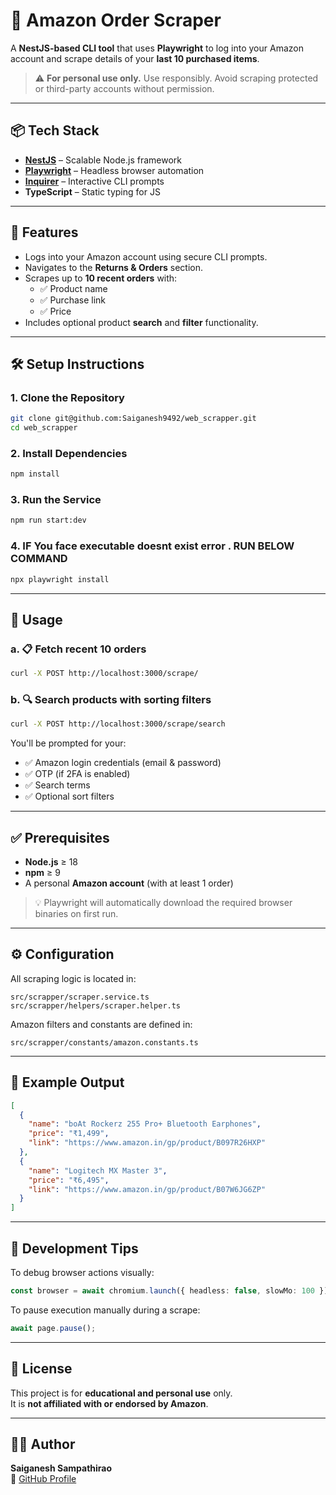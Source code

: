 # 🛒 Amazon Order Scraper

A **NestJS-based CLI tool** that uses **Playwright** to log into your Amazon account and scrape details of your **last 10 purchased items**.

> ⚠️ **For personal use only.** Use responsibly. Avoid scraping protected or third-party accounts without permission.

---

## 📦 Tech Stack

- **[NestJS](https://nestjs.com/)** – Scalable Node.js framework  
- **[Playwright](https://playwright.dev/)** – Headless browser automation  
- **[Inquirer](https://www.npmjs.com/package/inquirer)** – Interactive CLI prompts  
- **TypeScript** – Static typing for JS

---

## 🚀 Features

- Logs into your Amazon account using secure CLI prompts.
- Navigates to the **Returns & Orders** section.
- Scrapes up to **10 recent orders** with:
  - ✅ Product name
  - ✅ Purchase link
  - ✅ Price
- Includes optional product **search** and **filter** functionality.

---

## 🛠️ Setup Instructions

### 1. Clone the Repository

```bash
git clone git@github.com:Saiganesh9492/web_scrapper.git
cd web_scrapper
```

### 2. Install Dependencies

```bash
npm install
```

### 3. Run the Service

```bash
npm run start:dev
```

### 4. IF You face executable doesnt exist error . RUN BELOW COMMAND

```bash
npx playwright install
```


---

## 📡 Usage

### a. 📋 Fetch recent 10 orders

```bash
curl -X POST http://localhost:3000/scrape/
```

### b. 🔍 Search products with sorting filters

```bash
curl -X POST http://localhost:3000/scrape/search
```

You'll be prompted for your:
- ✅ Amazon login credentials (email & password)
- ✅ OTP (if 2FA is enabled)
- ✅ Search terms
- ✅ Optional sort filters

---

## ✅ Prerequisites

- **Node.js** ≥ 18  
- **npm** ≥ 9  
- A personal **Amazon account** (with at least 1 order)

> 💡 Playwright will automatically download the required browser binaries on first run.

---

## ⚙️ Configuration

All scraping logic is located in:

```
src/scrapper/scraper.service.ts  
src/scrapper/helpers/scraper.helper.ts  
```

Amazon filters and constants are defined in:

```
src/scrapper/constants/amazon.constants.ts
```

---

## 📸 Example Output

```json
[
  {
    "name": "boAt Rockerz 255 Pro+ Bluetooth Earphones",
    "price": "₹1,499",
    "link": "https://www.amazon.in/gp/product/B097R26HXP"
  },
  {
    "name": "Logitech MX Master 3",
    "price": "₹6,495",
    "link": "https://www.amazon.in/gp/product/B07W6JG6ZP"
  }
]
```

---

## 🧪 Development Tips

To debug browser actions visually:

```ts
const browser = await chromium.launch({ headless: false, slowMo: 100 });
```

To pause execution manually during a scrape:

```ts
await page.pause();
```

---

## 📄 License

This project is for **educational and personal use** only.  
It is **not affiliated with or endorsed by Amazon**.

---

## 👨‍💻 Author

**Saiganesh Sampathirao**  
🔗 [GitHub Profile](https://github.com/Saiganesh9492)
